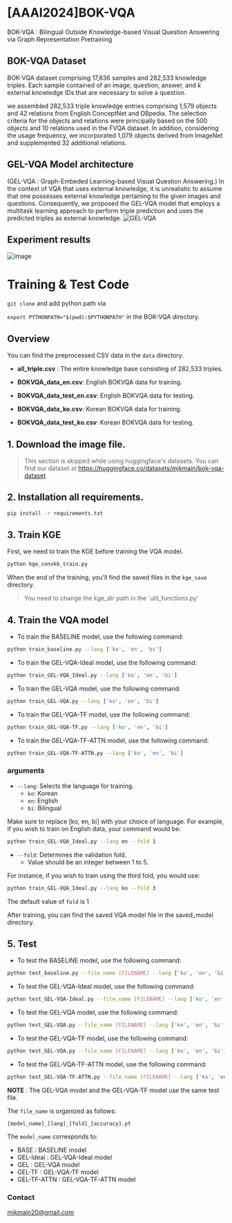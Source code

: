 # [AAAI2024]BOK-VQA
BOK-VQA : Bilingual Outside Knowledge-based Visual Question Answering via Graph Representation Pretraining

## BOK-VQA Dataset
BOK-VQA dataset comprising 17,836 samples and 282,533 knowledge triples. Each sample contained of an image, question, answer, and $k$ external knowledge IDs that are necessary to solve a question.

we assembled 282,533 triple knowledge entries comprising 1,579 objects and 42 relations from English ConceptNet and DBpedia. The selection criteria for the objects and relations were principally based on the 500 objects and 10 relations used in the FVQA dataset. In addition, considering the usage frequency, we incorporated 1,079 objects derived from ImageNet and supplemented 32 additional relations.

## GEL-VQA Model architecture
(GEL-VQA : Graph-Embeded Learning-based Visual Question Answering.)
In the context of VQA that uses external knowledge, it is unrealistic to assume that one possesses external knowledge pertaining to the given images and questions. Consequently, we proposed the GEL-VQA model that employs a multitask learning approach to perform triple prediction and uses the predicted triples as 
external knowledge.
![GEL-VQA](https://github.com/mjkmain/BOK-VQA/assets/72269271/fcc7f28a-c022-40f5-96d2-43657a09a021)

## Experiment results
![image](https://github.com/mjkmain/BOK-VQA/assets/72269271/d8184ebc-6dd6-4bad-96ea-efc7a6232928)


# Training & Test Code

`git clone` and add python path via

`export PYTHONPATH="$(pwd):$PYTHONPATH"` in the BOK-VQA directory.

## Overview

You can find the preprocessed CSV data in the `data` directory.

- **all_triple.csv** : The entire knowledge base consisting of 282,533 triples.
- **BOKVQA_data_en.csv**: English BOKVQA data for training.
- **BOKVQA_data_test_en.csv**: English BOKVQA data for testing.

- **BOKVQA_data_ko.csv**: Korean BOKVQA data for training.
- **BOKVQA_data_test_ko.csv**: Korean BOKVQA data for testing.


## 1. Download the image file.

> This section is skipped while using huggingface's datasets. You can find our dataset at https://huggingface.co/datasets/mjkmain/bok-vqa-dataset. 




## 2. Installation all requirements.

```bash
pip install -r requirements.txt
```

## 3. Train KGE 

First, we need to train the KGE before training the VQA model.

```bash
python kge_convkb_train.py 
```

When the end of the training, you'll find the saved files in the `kge_save` directory.

> You need to change the kge_dir path in the `util_functions.py' 

## 4. Train the VQA model

* To train the BASELINE model, use the following command:

```bash
python train_baseline.py --lang ['ko', 'en', 'bi'] 
```

* To train the GEL-VQA-Ideal model, use the following command:
```bash
python train_GEL-VQA_Ideal.py --lang ['ko', 'en', 'bi'] 
```

* To train the GEL-VQA model, use the following command:
```bash
python train_GEL-VQA.py --lang ['ko', 'en', 'bi'] 
```

* To train the GEL-VQA-TF model, use the following command:
```bash
python train_GEL-VQA-TF.py --lang ['ko', 'en', 'bi'] 
```

* To train the GEL-VQA-TF-ATTN model, use the following command:
```bash
python train_GEL-VQA-TF-ATTN.py --lang ['ko', 'en', 'bi'] 
```

### arguments
- `--lang`: Selects the language for training.
  - `ko`: Korean
  - `en`: English
  - `bi`: Bilingual

Make sure to replace [ko, en, bi] with your choice of language. For example, if you wish to train on English data, your command would be: 
```bash
python train_GEL-VQA_Ideal.py --lang en --fold 1
```

- `--fold`: Determines the validation fold.
  - Value should be an integer between 1 to 5.

For instance, if you wish to train using the third fold, you would use:
```bash
python train_GEL-VQA_Ideal.py --lang ko --fold 3
```

The default value of `fold` is 1

After training, you can find the saved VQA model file in the saved_model directory.

## 5. Test

* To test the BASELINE model, use the following command:
```bash
python test_baseline.py --file_name [FILENAME] --lang ['ko', 'en', 'bi']
```

* To test the GEL-VQA-Ideal model, use the following command:
```bash
python test_GEL-VQA-Ideal.py --file_name [FILENAME] --lang ['ko', 'en', 'bi']
```

* To test the GEL-VQA model, use the following command:
```bash
python test_GEL-VQA.py --file_name [FILENAME] --lang ['ko', 'en', 'bi']
```

* To test the GEL-VQA-TF model, use the following command:
```bash
python test_GEL-VQA.py --file_name [FILENAME] --lang ['ko', 'en', 'bi']
```

* To test the GEL-VQA-TF-ATTN model, use the following command:
```bash
python test_GEL-VQA-TF-ATTN.py --file_name [FILENAME] --lang ['ko', 'en', 'bi']
```

**NOTE** : The GEL-VQA model and the GEL-VQA-TF model use the same test file.

The `file_name` is organized as follows:

    [model_name]_[lang]_[fold]_[accuracy].pt

The `model_name` corresponds to:

* BASE : BASELINE model
* GEL-Ideal : GEL-VQA-Ideal model
* GEL : GEL-VQA model
* GEL-TF : GEL-VQA-TF model
* GEL-TF-ATTN : GEL-VQA-TF-ATTN model

### Contact
mjkmain20@gmail.com
